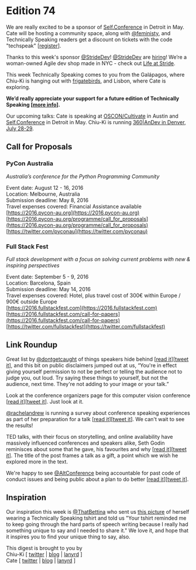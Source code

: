 # Edition 74

We are really excited to be a sponsor of [Self.Conference](http://selfconference.org/) in Detroit in May. Cate will be hosting a community space, along with [@feministy](http://twitter.com/feministy), and Technically Speaking readers get a discount on tickets with the code "techspeak" [[register](https://selfconf2016.eventbrite.com/?discount=techspeak)].

Thanks to this week's sponsor [@StrideDev](http://twitter.com/stridedev)! [@StrideDev](http://twitter.com/stridedev) are [hiring](www.stride.nyc)! We’re a woman-owned Agile dev shop made in NYC - check out [Life at Stride](http://bit.ly/1UNVKBO).

This week Technically Speaking comes to you from the Galápagos, where Chiu-Ki is hanging out with [frigatebirds](https://en.wikipedia.org/wiki/Frigatebird), and Lisbon, where Cate is exploring.

**We’d really appreciate your support for a future edition of Technically Speaking [[more info](http://www.techspeak.email/sponsorship/)].**  

Our upcoming talks: Cate is speaking at [OSCON/Cultivate](http://conferences.oreilly.com/oscon/open-source-us/) in Austin and [Self.Conference](http://selfconference.org/) in Detroit in May. Chiu-Ki is running [360|AnDev in Denver, July 28-29](http://360andev.com/).

## Call for Proposals

### PyCon Australia  
*Australia’s conference for the Python Programming Community* 
 
Event date: August 12 - 16, 2016  
Location: Melbourne, Australia  
Submission deadline: May 8, 2016  
Travel expenses covered: Financial Assistance available  
[https://2016.pycon-au.org](https://2016.pycon-au.org)  
[https://2016.pycon-au.org/programme/call_for_proposals](https://2016.pycon-au.org/programme/call_for_proposals)  
[https://twitter.com/pyconau](https://twitter.com/pyconau)

### Full Stack Fest
*Full stack development with a focus on solving current problems with new & inspiring perspectives*

Event date: September 5 - 9, 2016  
Location: Barcelona, Spain  
Submission deadline: May 14, 2016  
Travel expenses covered: Hotel, plus travel cost of 300€ within Europe / 900€ outside Europe  
[https://2016.fullstackfest.com](https://2016.fullstackfest.com)  
[https://2016.fullstackfest.com/call-for-papers](https://2016.fullstackfest.com/call-for-papers)  
[https://twitter.com/fullstackfest](https://twitter.com/fullstackfest)

## Link Roundup

Great list by [@dontgetcaught](http://twitter.com/dontgetcaught) of things speakers hide behind [[read it](http://eloquentwoman.blogspot.com.co/2016/04/6-things-you-might-be-hiding-behind-as.html)][[tweet it](https://twitter.com/home?status=6%20things%20you%20might%20be%20hiding%20behind%20as%20a%20public%20speaker%20-%20http%3A//eloquentwoman.blogspot.com.co/2016/04/6-things-you-might-be-hiding-behind-as.html%20/by%20%40dontgetcaught%20/via%20%40techspeakdigest)], and this bit on public disclaimers jumped out at us, “You're in effect giving yourself permission to not be perfect or telling the audience not to judge you, out loud. Try saying these things to yourself, but not the audience, next time. They're not adding to your image or your talk.”

Look at the conference organizers page for this computer vision conference [[read it](http://cvpr2016.thecvf.com/organizers)][[tweet it](https://twitter.com/home?status=CVPR%202016%20People%20-%20http%3A//cvpr2016.thecvf.com/organizers%20/via%20%40techspeakdigest)]. Just look at it.

[@rachelandrew](http://twitter.com/rachelandrew) is running a survey about conference speaking experiences as part of her preparation for a talk [[read it](https://www.surveymonkey.co.uk/r/conference-speaking)][[tweet it](https://twitter.com/home?status=Conference%20Speaking%20Survey%20-%20https%3A//www.surveymonkey.co.uk/r/conference-speaking%20/by%20%40rachelandrew%20/via%20%40techspeakdigest)]. We can't wait to see the results!

TED talks, with their focus on storytelling, and online availability have massively influenced conferences and speakers alike, Seth Godin reminisces about some that he gave, his favourites and why [[read it](http://sethgodin.typepad.com/seths_blog/2016/04/the-truth-about-my-ted-talks.html)][[tweet it](https://twitter.com/home?status=Treating%20your%20talk%20as%20a%20gift%20-%20http%3A//sethgodin.typepad.com/seths_blog/2016/04/the-truth-about-my-ted-talks.html%20/via%20%40techspeakdigest)]. The title of the post frames a talk as a gift, a point which we wish he explored more in the text.

We're happy to see [@AltConference](http://twitter.com/altconference) being accountable for past code of conduct issues and being public about a plan to do better [[read it](http://us6.campaign-archive1.com/?u=3139e22dc9&id=053167896f)][[tweet it](https://twitter.com/home?status=Getting%20Better%20-%20http%3A//us6.campaign-archive1.com/?u=3139e22dc9%26id=053167896f%20/by%20%40altconference%20/via%20%40techspeakdigest)].

## Inspiration

Our inspiration this week is [@ThatBettina](http://twitter.com/ThatBettina) who sent us [this picture](https://www.instagram.com/p/BEZKi9iBYuT/) of herself wearing a Technically Speaking tshirt and told us "Your tshirt reminded me to keep going through the hard parts of speech writing because I really had something unique to say and I needed to share it." We love it, and hope that it inspires you to find your unique thing to say, also.

This digest is brought to you by  
Chiu-Ki [ [twitter](https://twitter.com/chiuki) | [blog](http://blog.sqisland.com/) | [lanyrd](http://lanyrd.com/profile/chiuki/) ]  
Cate [ [twitter](https://twitter.com/catehstn) | [blog](http://www.catehuston.com/blog/) | [lanyrd](http://lanyrd.com/profile/catehstn/) ]

